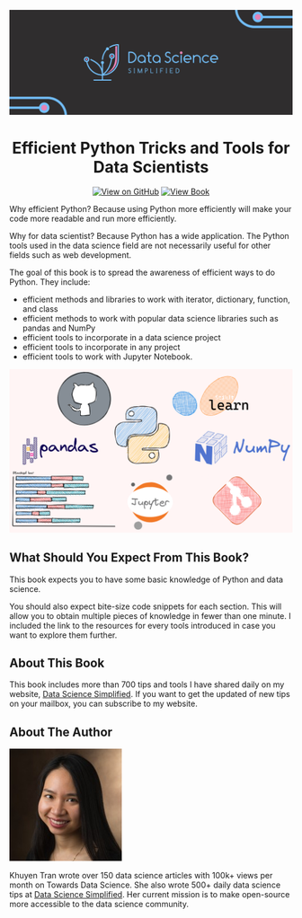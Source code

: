 [<img src="img/Social media_facebook.jpg">](https://mathdatasimplified.com/)

<div align="center">
<h1 align="center">
Efficient Python Tricks and Tools for Data Scientists  
</h3>

[![View on GitHub](https://img.shields.io/badge/GitHub-View_on_GitHub-blue?logo=GitHub)](https://github.com/khuyentran1401/Efficient_Python_tricks_and_tools_for_data_scientists) [![View Book](https://img.shields.io/badge/Book-View%20Book-red?style=plastic&logo=book)](https://khuyentran1401.github.io/Efficient_Python_tricks_and_tools_for_data_scientists)
</div>

Why efficient Python? Because using Python more efficiently will make your code more readable and run more efficiently.

Why for data scientist? Because Python has a wide application. The Python tools used in the data science field are not necessarily useful for other fields such as web development. 

The goal of this book is to spread the awareness of efficient ways to do Python. They include:
* efficient methods and libraries to work with iterator, dictionary, function, and class
* efficient methods to work with popular data science libraries such as pandas and NumPy
* efficient tools to incorporate in a data science project
* efficient tools to incorporate in any project
* efficient tools to work with Jupyter Notebook.

![image](img/tools.png)

## What Should You Expect From This Book?
This book expects you to have some basic knowledge of Python and data science. 

You should also expect bite-size code snippets for each section. This will allow you to obtain multiple pieces of knowledge in fewer than one minute. I included the link to the resources for every tools introduced in case you want to explore them further. 

## About This Book
This book includes more than 700 tips and tools I have shared daily on my website, [Data Science Simplified](https://mathdatasimplified.com/). If you want to get the updated of new tips on your mailbox, you can subscribe to my website. 

## About The Author

![image](img/mypic.jpeg)

Khuyen Tran wrote over 150 data science articles with 100k+ views per month on Towards Data Science. She also wrote 500+ daily data science tips at [Data Science Simplified](https://mathdatasimplified.com/). Her current mission is to make open-source more accessible to the data science community. 